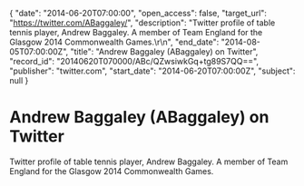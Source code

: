 {
  "date": "2014-06-20T07:00:00", 
  "open_access": false, 
  "target_url": "https://twitter.com/ABaggaley/", 
  "description": "Twitter profile of table tennis player, Andrew Baggaley. A member of Team England for the Glasgow 2014 Commonwealth Games.\r\n", 
  "end_date": "2014-08-05T07:00:00Z", 
  "title": "Andrew Baggaley (ABaggaley) on Twitter", 
  "record_id": "20140620T070000/ABc/QZwsiwkGq+tg89S7QQ==", 
  "publisher": "twitter.com", 
  "start_date": "2014-06-20T07:00:00Z", 
  "subject": null
}

# Andrew Baggaley (ABaggaley) on Twitter

Twitter profile of table tennis player, Andrew Baggaley. A member of Team England for the Glasgow 2014 Commonwealth Games.
